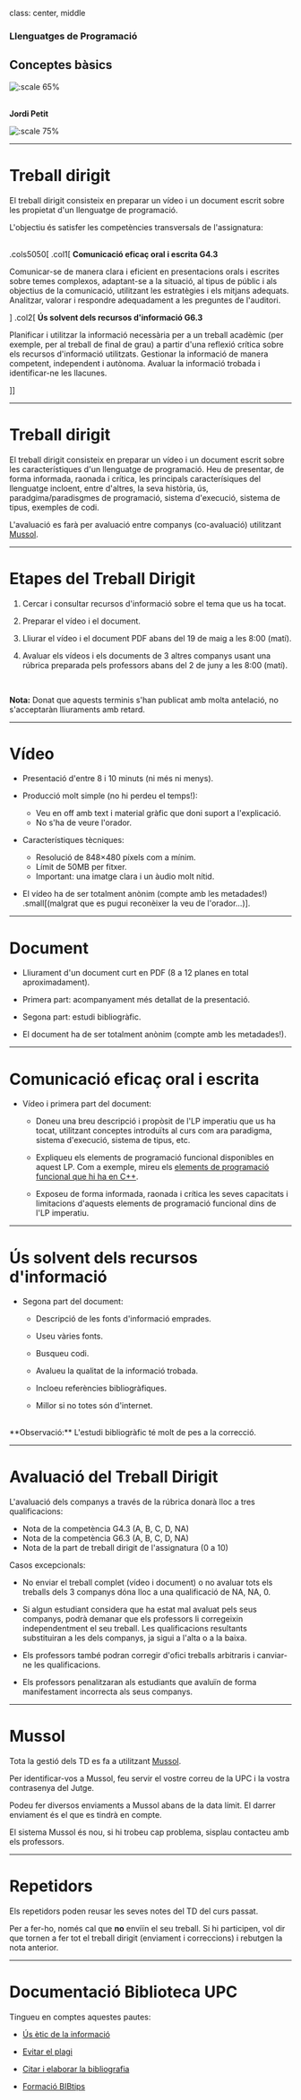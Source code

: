 class: center, middle

### Llenguatges de Programació

## Conceptes bàsics

![:scale 65%](figures/conceptes/programming-languages-cloud.png)<br><br>

**Jordi Petit**

![:scale 75%](figures/fib.png)

---

# Treball dirigit

El treball dirigit consisteix en preparar un vídeo i un document escrit sobre
les propietat d'un llenguatge de programació.

L'objectiu és satisfer les competències transversals de l'assignatura:
<br>
<br>

.cols5050[
.col1[
**Comunicació eficaç oral i escrita G4.3**

Comunicar-se de manera clara i eficient en presentacions
orals i escrites sobre temes complexos, adaptant-se a la situació,
al tipus de públic i als objectius de la comunicació, utilitzant les
estratègies i els mitjans adequats. Analitzar, valorar i respondre
adequadament a les preguntes de l'auditori.

]
.col2[
**Ús solvent dels recursos d'informació G6.3**

Planificar i utilitzar la informació necessària per a un
treball acadèmic (per exemple, per al treball de final de grau) a
partir d'una reflexió crítica sobre els recursos d'informació
utilitzats. Gestionar la informació de manera competent, independent
i autònoma. Avaluar la informació trobada i identificar-ne les
llacunes.

]]

---

# Treball dirigit

El treball dirigit consisteix en preparar un vídeo i un document escrit sobre les característiques d'un llenguatge de programació. Heu de presentar, de forma informada, raonada i crítica, les principals caracterísiques del llenguatge incloent, entre d'altres, la seva història, ús, paradgima/paradisgmes de programació, sistema d'execució, sistema de tipus, exemples de codi. 

L'avaluació es farà per avaluació entre companys (co-avaluació) utilitzant <a href='https://mussol.jutge.org'>Mussol</a>.


---

# Etapes del Treball Dirigit

1. Cercar i consultar recursos d'informació sobre el tema que us ha tocat.

2. Preparar el vídeo i el document.

3. Lliurar el vídeo i el document PDF abans del 19 de maig a les 8:00 (matí).

4. Avaluar els vídeos i els documents de 3 altres companys usant una rúbrica preparada pels professors abans del 2 de juny a les 8:00 (matí).


<br>

**Nota:** Donat que aquests terminis s'han publicat amb molta antelació, no s'acceptaràn lliuraments amb retard.


---

# Vídeo

-  Presentació d'entre 8 i 10 minuts (ni més ni menys).

-  Producció molt simple (no hi perdeu el temps!):

    - Veu en off amb text i material gràfic que doni suport a l'explicació.
    - No s'ha de veure l'orador.

- Característiques tècniques:

    - Resolució de 848×480 píxels com a mínim.
    - Límit de 50MB per fitxer.
    - Important: una imatge clara i un àudio molt nítid.

- El vídeo ha de ser totalment anònim (compte amb les metadades!)<br>
 .small[(malgrat que es pugui reconèixer la veu de l'orador...)].


---

#  Document

- Lliurament d'un document curt en PDF (8 a 12 planes en total aproximadament).

- Primera part: acompanyament més detallat de la presentació.

- Segona part: estudi bibliogràfic.

- El document ha de ser totalment anònim (compte amb les metadades!).

---

# Comunicació eficaç oral i escrita


-  Vídeo i primera part del document:

    - Doneu una breu descripció i propòsit de l'LP imperatiu que us ha tocat, utilitzant conceptes introduïts al curs com ara paradigma, sistema d'execució, sistema de tipus, etc.

    - Expliqueu els elements de programació funcional disponibles en aquest LP. Com a exemple, mireu els <a href='https://www.cs.upc.edu/~jpetit/LP/09-fp-c++.html'>elements de programació funcional que hi ha en C++</a>.

    - Exposeu de forma informada, raonada i crítica les seves capacitats i limitacions d'aquests elements de programació funcional dins de l'LP imperatiu.

---

# Ús solvent dels recursos d'informació

-  Segona part del document:

    -  Descripció de les fonts d'informació emprades.

    -  Useu vàries fonts.

    -  Busqueu codi.

    -  Avalueu la qualitat de la informació trobada.

    -  Incloeu referències bibliogràfiques.

    -  Millor si no totes són d'internet.

<br/>
**Observació:** L'estudi bibliogràfic té molt de pes a la correcció.

---

# Avaluació del Treball Dirigit

L'avaluació dels companys a través de la rúbrica donarà lloc
a tres qualificacions:

- Nota de la competència G4.3 (A, B, C, D, NA)
- Nota de la competència G6.3 (A, B, C, D, NA)
- Nota de la part de treball dirigit de l'assignatura (0 a 10)

Casos excepcionals:

- No enviar el treball complet (vídeo i document) o no avaluar tots els treballs
  dels 3 companys dóna lloc a una qualificació de NA, NA, 0.

- Si algun estudiant considera que ha estat mal avaluat pels seus companys,
podrà demanar que els professors li corregeixin independentment el seu treball.
Les qualificacions resultants substituiran a les dels companys, ja sigui
a l'alta o a la baixa.

- Els professors també podran corregir d'ofici treballs arbitraris
i canviar-ne les qualificacions.

- Els professors penalitzaran als estudiants que avaluïn de forma
manifestament incorrecta als seus companys.


---

# Mussol

Tota la gestió dels TD es fa a utilitzant <a href='https://mussol.jutge.org'>Mussol</a>.

Per identificar-vos a Mussol, feu servir el vostre correu de la UPC i la vostra contrasenya del Jutge.

Podeu fer diversos enviaments a Mussol abans de la data límit. El darrer enviament és el que es tindrà en compte.

El sistema Mussol és nou, si hi trobeu cap problema, sisplau contacteu amb els professors.




---

# Repetidors

Els repetidors poden reusar les seves notes del TD del curs passat.

Per a fer-ho, només cal que **no** enviïn el seu treball. Si hi participen, vol dir que
tornen a fer tot el treball dirigit (enviament i correccions) i rebutgen la nota
anterior.


---

# Documentació Biblioteca UPC

Tingueu en comptes aquestes pautes:

- [Ús ètic de la informació](http://www.cs.upc.edu/eda/data/uploads/informatmoduluseticcat.pdf)

- [Evitar el plagi](https://bibliotecnica.upc.edu/propietat-intellectual/evitar-plagi)

- [Citar i elaborar la bibliografia](https://bibliotecnica.upc.edu/actualitat/com-citar-i-elaborar-bibliografies)

- [Formació BIBtips](https://bibliotecnica.upc.edu/formacio/cursos-formacio?Text=&Id_campus=&Id_idioma=&Mes_any=&Id_paraula_clau=12&Id_tipus_usuari=)
